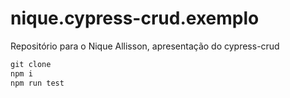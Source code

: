 # nique.cypress-crud.exemplo
Repositório para o Nique Allisson, apresentação do cypress-crud


```cmd
git clone
npm i 
npm run test
```

